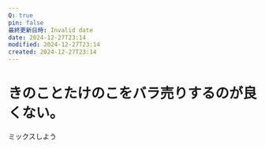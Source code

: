 ```yaml
---
Q: true
pin: false
最終更新日時: Invalid date
date: 2024-12-27T23:14
modified: 2024-12-27T23:14
created: 2024-12-27T23:14
---
```

# きのことたけのこをバラ売りするのが良くない。

ミックスしよう